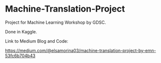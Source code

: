 # Machine-Translation-Project
Project for Machine Learning Workshop by GDSC. 

Done in Kaggle. 

Link to Medium Blog and Code:

https://medium.com/@elsamorina03/machine-translation-project-by-emn-53fc6b704b43
